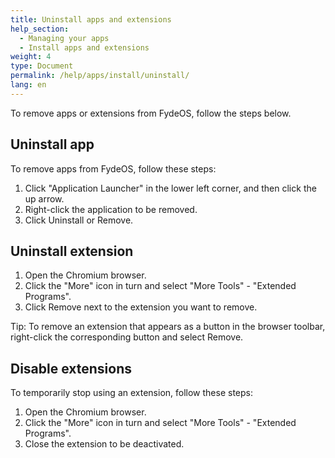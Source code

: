 ```yaml
---
title: Uninstall apps and extensions
help_section:
  - Managing your apps
  - Install apps and extensions
weight: 4
type: Document
permalink: /help/apps/install/uninstall/
lang: en
---
```


To remove apps or extensions from FydeOS, follow the steps below.

## Uninstall app

To remove apps from FydeOS, follow these steps:

1. Click "Application Launcher" in the lower left corner, and then click the up arrow.
2. Right-click the application to be removed.
3. Click Uninstall or Remove.

## Uninstall extension
1. Open the Chromium browser.
2. Click the "More" icon in turn and select "More Tools" - "Extended Programs".
3. Click Remove next to the extension you want to remove.

Tip: To remove an extension that appears as a button in the browser toolbar, right-click the corresponding button and select Remove.

## Disable extensions

To temporarily stop using an extension, follow these steps:

1. Open the Chromium browser.
2. Click the "More" icon in turn and select "More Tools" - "Extended Programs".
3. Close the extension to be deactivated.
